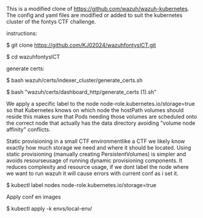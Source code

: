 This is a modified clone of https://github.com/wazuh/wazuh-kubernetes. The config and yaml files are modified or added to suit the kubernetes cluster of the fontys CTF challenge.

instructions:

$ git clone https://github.com/KJ02024/wazuhfontysICT.git

$ cd wazuhfontysICT

generate certs:

$ bash wazuh/certs/indexer_cluster/generate_certs.sh

$ bash "wazuh/certs/dashboard_http/generate_certs (1).sh"

We apply a specific label to the node node-role.kubernetes.io/storage=true so that Kubernetes knows on which node the hostPath volumes should reside this makes sure that Pods needing those volumes are scheduled onto the correct node that actually has the data directory avoiding "volume node affinity" conflicts.

Static provisioning in a small CTF environmentlike a CTF we likely know exactly how much storage we need and where it should be located. Using static provisioning (manually creating PersistentVolumes) is simpler and avoids resourseusage of running dynamic provisioning components. It reduces complexity and resource usage, if we dont label the node where we want to run wazuh it will cause errors with current conf as i set it.

$  kubectl label nodes <node-name> node-role.kubernetes.io/storage=true

Apply conf en images

$ kubectl apply -k envs/local-env/
